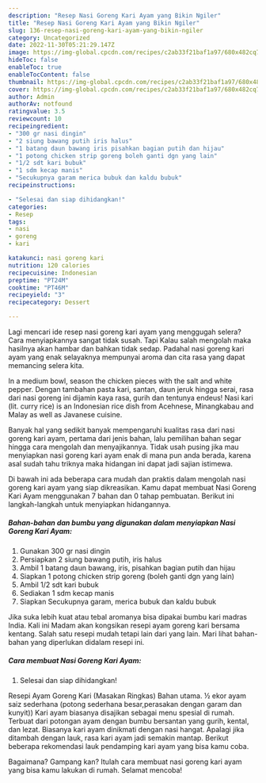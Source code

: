 ```yaml
---
description: "Resep Nasi Goreng Kari Ayam yang Bikin Ngiler"
title: "Resep Nasi Goreng Kari Ayam yang Bikin Ngiler"
slug: 136-resep-nasi-goreng-kari-ayam-yang-bikin-ngiler
category: Uncategorized
date: 2022-11-30T05:21:29.147Z
image: https://img-global.cpcdn.com/recipes/c2ab33f21baf1a97/680x482cq70/nasi-goreng-kari-ayam-foto-resep-utama.jpg
hideToc: false
enableToc: true
enableTocContent: false
thumbnail: https://img-global.cpcdn.com/recipes/c2ab33f21baf1a97/680x482cq70/nasi-goreng-kari-ayam-foto-resep-utama.jpg
cover: https://img-global.cpcdn.com/recipes/c2ab33f21baf1a97/680x482cq70/nasi-goreng-kari-ayam-foto-resep-utama.jpg
author: Admin
authorAv: notfound
ratingvalue: 3.5
reviewcount: 10
recipeingredient:
- "300 gr nasi dingin"
- "2 siung bawang putih iris halus"
- "1 batang daun bawang iris pisahkan bagian putih dan hijau"
- "1 potong chicken strip goreng boleh ganti dgn yang lain"
- "1/2 sdt kari bubuk"
- "1 sdm kecap manis"
- "Secukupnya garam merica bubuk dan kaldu bubuk"
recipeinstructions:

- "Selesai dan siap dihidangkan!"
categories:
- Resep
tags:
- nasi
- goreng
- kari

katakunci: nasi goreng kari 
nutrition: 120 calories
recipecuisine: Indonesian
preptime: "PT24M"
cooktime: "PT46M"
recipeyield: "3"
recipecategory: Dessert

---
```



Lagi mencari ide resep nasi goreng kari ayam yang menggugah selera? Cara menyiapkannya sangat tidak susah. Tapi Kalau salah mengolah maka hasilnya akan hambar dan bahkan tidak sedap. Padahal nasi goreng kari ayam yang enak selayaknya mempunyai aroma dan cita rasa yang dapat memancing selera kita.


In a medium bowl, season the chicken pieces with the salt and white pepper. Dengan tambahan pasta kari, santan, daun jeruk hingga serai, rasa dari nasi goreng ini dijamin kaya rasa, gurih dan tentunya endeus! Nasi kari (lit. curry rice) is an Indonesian rice dish from Acehnese, Minangkabau and Malay as well as Javanese cuisine.

Banyak hal yang sedikit banyak mempengaruhi kualitas rasa dari nasi goreng kari ayam, pertama dari jenis bahan, lalu pemilihan bahan segar hingga cara mengolah dan menyajikannya. Tidak usah pusing jika mau menyiapkan nasi goreng kari ayam enak di mana pun anda berada, karena asal sudah tahu triknya maka hidangan ini dapat jadi sajian istimewa.


Di bawah ini ada beberapa cara mudah dan praktis dalam mengolah nasi goreng kari ayam yang siap dikreasikan. Kamu dapat membuat Nasi Goreng Kari Ayam menggunakan 7 bahan dan 0 tahap pembuatan. Berikut ini langkah-langkah untuk menyiapkan hidangannya.

<!--inarticleads1-->

##### Bahan-bahan dan bumbu yang digunakan dalam menyiapkan Nasi Goreng Kari Ayam:

1. Gunakan 300 gr nasi dingin
1. Persiapkan 2 siung bawang putih, iris halus
1. Ambil 1 batang daun bawang, iris, pisahkan bagian putih dan hijau
1. Siapkan 1 potong chicken strip goreng (boleh ganti dgn yang lain)
1. Ambil 1/2 sdt kari bubuk
1. Sediakan 1 sdm kecap manis
1. Siapkan Secukupnya garam, merica bubuk dan kaldu bubuk


Jika suka lebih kuat atau tebal aromanya bisa dipakai bumbu kari madras India. Kali ini Madam akan kongsikan resepi ayam goreng kari bersama kentang. Salah satu resepi mudah tetapi lain dari yang lain. Mari lihat bahan-bahan yang diperlukan didalam resepi ini. 

<!--inarticleads2-->

##### Cara membuat Nasi Goreng Kari Ayam:


1. Selesai dan siap dihidangkan!

Resepi Ayam Goreng Kari (Masakan Ringkas) Bahan utama. ½ ekor ayam saiz sederhana (potong sederhana besar,perasakan dengan garam dan kunyit)) Kari ayam biasanya disajikan sebagai menu spesial di rumah. Terbuat dari potongan ayam dengan bumbu bersantan yang gurih, kental, dan lezat. Biasanya kari ayam dinikmati dengan nasi hangat. Apalagi jika ditambah dengan lauk, rasa kari ayam jadi semakin mantap. Berikut beberapa rekomendasi lauk pendamping kari ayam yang bisa kamu coba. 

Bagaimana? Gampang kan? Itulah cara membuat nasi goreng kari ayam yang bisa kamu lakukan di rumah. Selamat mencoba!
